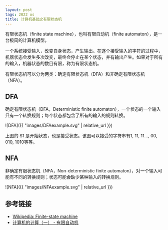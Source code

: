 ```yaml
---
layout: post
tags: 2022 os
title: 计算机基础之有限状态机
---
```


有限状态机（finite state machine），也叫有限自动机（finite automaton），是一台极简的计算机模型。

一个系统接受输入，改变自身状态，产生输出。在逐个接受输入的字符的过程中，机器状态会发生多次改变，最终会停止在某个状态，并有输出产生。如果对于所有的输入，机器状态的数目有限，称为有限状态机。

有限状态机可以分为两类：确定有限状态机（DFA）和非确定有限状态机（NFA）。

## DFA

确定有限状态机（DFA，Deterministic finite automaton），一个状态的一个输入只有一个转换规则；每个状态都包含了所有的输入的规则转换。

![DFA]({{ "images/DFAexample.svg" | relative_url }})

上图的 S1 是开始状态，也是接受状态。该图可以接受的字符串有1, 11, 11..., 00, 010, 1010等等。

## NFA

非确定有限状态机（NFA，Non-deterministic finite automaton），对一个输入可能有不同的转换规则；状态可能会缺少某种输入的转换规则。

![NFA]({{ "images/NFAexample.svg" | relative_url }})

## 参考链接

- [Wikipedia: Finite-state machine](https://en.wikipedia.org/wiki/Finite-state_machine)
- [计算机的计算（一） - 有限自动机](https://www.nosuchfield.com/2017/01/05/Finite-automaton/)
